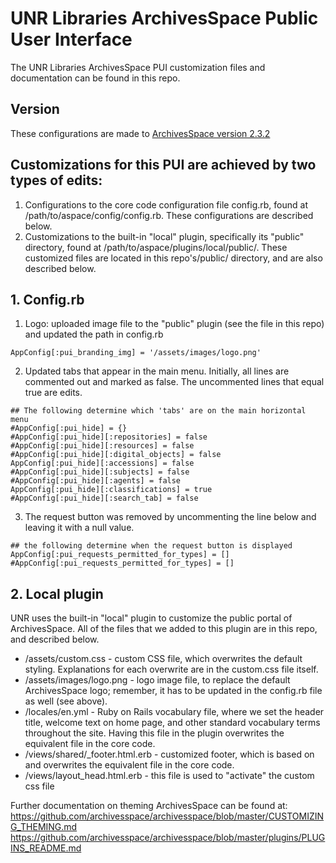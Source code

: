 # UNR Libraries ArchivesSpace Public User Interface

The UNR Libraries ArchivesSpace PUI customization files and documentation can be found in this repo. 

## Version
These configurations are made to [ArchivesSpace version 2.3.2](https://github.com/archivesspace/archivesspace/releases/tag/v2.3.2)

## Customizations for this PUI are achieved by two types of edits:
1. Configurations to the core code configuration file config.rb, found at /path/to/aspace/config/config.rb. These configurations are described below.
2. Customizations to the built-in "local" plugin, specifically its "public" directory, found at /path/to/aspace/plugins/local/public/. These customized files are located in this repo's/public/ directory, and are also described below.

## 1. Config.rb
1. Logo: uploaded image file to the "public" plugin (see the file in this repo) and updated the path in config.rb
```
AppConfig[:pui_branding_img] = '/assets/images/logo.png'
```

2. Updated tabs that appear in the main menu. Initially, all lines are commented out and marked as false. The uncommented lines that equal true are edits.
```
## The following determine which 'tabs' are on the main horizontal menu
#AppConfig[:pui_hide] = {}
#AppConfig[:pui_hide][:repositories] = false
#AppConfig[:pui_hide][:resources] = false
#AppConfig[:pui_hide][:digital_objects] = false
AppConfig[:pui_hide][:accessions] = false
#AppConfig[:pui_hide][:subjects] = false
#AppConfig[:pui_hide][:agents] = false
AppConfig[:pui_hide][:classifications] = true
#AppConfig[:pui_hide][:search_tab] = false
```

3. The request button was removed by uncommenting the line below and leaving it with a null value.
```
## the following determine when the request button is displayed
AppConfig[:pui_requests_permitted_for_types] = []
#AppConfig[:pui_requests_permitted_for_types] = []
```

## 2. Local plugin
UNR uses the built-in "local" plugin to customize the public portal of ArchivesSpace. All of the files that we added to this plugin are in this repo, and described below.
* /assets/custom.css - custom CSS file, which overwrites the default styling. Explanations for each overwrite are in the custom.css file itself.
* /assets/images/logo.png - logo image file, to replace the default ArchivesSpace logo; remember, it has to be updated in the config.rb file as well (see above).
* /locales/en.yml - Ruby on Rails vocabulary file, where we set the header title, welcome text on home page, and other standard vocabulary terms throughout the site. Having this file in the plugin overwrites the equivalent file in the core code. 
* /views/shared/_footer.html.erb - customized footer, which is based on and overwrites the equivalent file in the core code. 
* /views/layout_head.html.erb - this file is used to "activate" the custom css file

Further documentation on theming ArchivesSpace can be found at:
https://github.com/archivesspace/archivesspace/blob/master/CUSTOMIZING_THEMING.md
https://github.com/archivesspace/archivesspace/blob/master/plugins/PLUGINS_README.md
